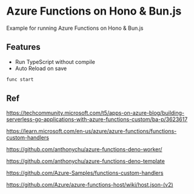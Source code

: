 # Azure Functions on Hono & Bun.js

Example for running Azure Functions on Hono & Bun.js

## Features
- Run TypeScript without compile
- Auto Reload on save

```bash
func start
```

## Ref

https://techcommunity.microsoft.com/t5/apps-on-azure-blog/building-serverless-go-applications-with-azure-functions-custom/ba-p/3623617

https://learn.microsoft.com/en-us/azure/azure-functions/functions-custom-handlers

https://github.com/anthonychu/azure-functions-deno-worker/

https://github.com/anthonychu/azure-functions-deno-template

https://github.com/Azure-Samples/functions-custom-handlers


https://github.com/Azure/azure-functions-host/wiki/host.json-(v2)
